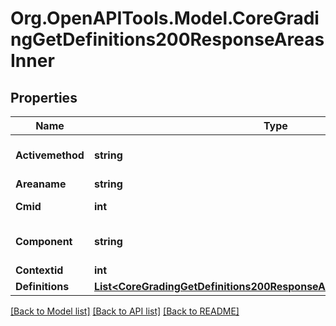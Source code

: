 # Org.OpenAPITools.Model.CoreGradingGetDefinitions200ResponseAreasInner

## Properties

Name | Type | Description | Notes
------------ | ------------- | ------------- | -------------
**Activemethod** | **string** | active method | [optional] [default to "null"]
**Areaname** | **string** | area name | [optional] 
**Cmid** | **int** | course module id | [optional] 
**Component** | **string** | component name | [optional] [default to "null"]
**Contextid** | **int** | context id | [optional] 
**Definitions** | [**List&lt;CoreGradingGetDefinitions200ResponseAreasInnerDefinitionsInner&gt;**](CoreGradingGetDefinitions200ResponseAreasInnerDefinitionsInner.md) |  | [optional] 

[[Back to Model list]](../README.md#documentation-for-models) [[Back to API list]](../README.md#documentation-for-api-endpoints) [[Back to README]](../README.md)

